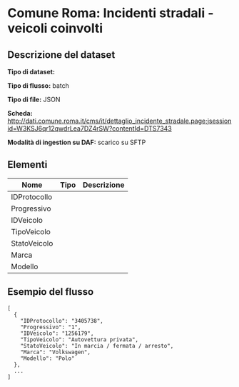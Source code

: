 # Comune Roma: Incidenti stradali - veicoli coinvolti

## Descrizione del dataset

**Tipo di dataset:** 

**Tipo di flusso:** batch

**Tipo di file:** JSON

**Scheda:** http://dati.comune.roma.it/cms/it/dettaglio_incidente_stradale.page;jsessionid=W3KSJ6qr12qwdrLea7DZ4rSW?contentId=DTS7343

**Modalità di ingestion su DAF:** scarico su SFTP


## Elementi

| Nome | Tipo   | Descrizione                     |
|------|--------|---------------------------------|
| IDProtocollo | | |
| Progressivo | | |
| IDVeicolo | | |
| TipoVeicolo | | |
| StatoVeicolo | | |
| Marca | | |
| Modello | | |

## Esempio del flusso

```
[
  {
    "IDProtocollo": "3405738",
    "Progressivo": "1",
    "IDVeicolo": "1256179",
    "TipoVeicolo": "Autovettura privata",
    "StatoVeicolo": "In marcia / fermata / arresto",
    "Marca": "Volkswagen",
    "Modello": "Polo"
  },
  ...
]
```

